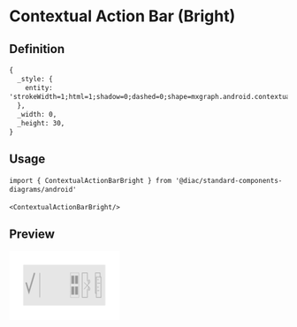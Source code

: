# Contextual Action Bar (Bright)

## Definition

```
{
  _style: { 
    entity: 'strokeWidth=1;html=1;shadow=0;dashed=0;shape=mxgraph.android.contextual_action_bar_white;fillColor=#E6E6E6;',
  },
  _width: 0,
  _height: 30,
}
```

## Usage

```
import { ContextualActionBarBright } from '@diac/standard-components-diagrams/android'

<ContextualActionBarBright/>
```

## Preview

<img src="./contextual-action-bar-bright.png" width="200"/>
